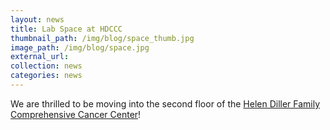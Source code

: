 ```yaml
---
layout: news
title: Lab Space at HDCCC
thumbnail_path: /img/blog/space_thumb.jpg
image_path: /img/blog/space.jpg
external_url:
collection: news
categories: news
---
```

We are thrilled to be moving into the second floor of the [Helen Diller Family Comprehensive Cancer Center](http://cancer.ucsf.edu/)!